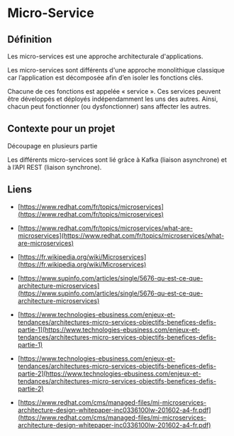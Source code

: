 


# Micro-Service

## Définition

Les micro-services est une approche architecturale d'applications.

Les micro-services sont différents d'une approche monolithique classique car l’application est décomposée afin d’en isoler les fonctions clés.

Chacune de ces fonctions est appelée « service ». Ces services peuvent être développés et déployés indépendamment les uns des autres. Ainsi, chacun peut fonctionner (ou dysfonctionner) sans affecter les autres.

## Contexte pour un projet

Découpage en plusieurs partie

Les différents micro-services sont lié grâce à Kafka (liaison asynchrone) et à l’API REST (liaison synchrone).

## Liens

- [https://www.redhat.com/fr/topics/microservices](https://www.redhat.com/fr/topics/microservices)

- [https://www.redhat.com/fr/topics/microservices/what-are-microservices](https://www.redhat.com/fr/topics/microservices/what-are-microservices)

- [https://fr.wikipedia.org/wiki/Microservices](https://fr.wikipedia.org/wiki/Microservices)

- [https://www.supinfo.com/articles/single/5676-qu-est-ce-que-architecture-microservices](https://www.supinfo.com/articles/single/5676-qu-est-ce-que-architecture-microservices)

- [https://www.technologies-ebusiness.com/enjeux-et-tendances/architectures-micro-services-objectifs-benefices-defis-partie-1](https://www.technologies-ebusiness.com/enjeux-et-tendances/architectures-micro-services-objectifs-benefices-defis-partie-1)

- [https://www.technologies-ebusiness.com/enjeux-et-tendances/architectures-micro-services-objectifs-benefices-defis-partie-2](https://www.technologies-ebusiness.com/enjeux-et-tendances/architectures-micro-services-objectifs-benefices-defis-partie-2)

- [https://www.redhat.com/cms/managed-files/mi-microservices-architecture-design-whitepaper-inc0336100lw-201602-a4-fr.pdf](https://www.redhat.com/cms/managed-files/mi-microservices-architecture-design-whitepaper-inc0336100lw-201602-a4-fr.pdf)

